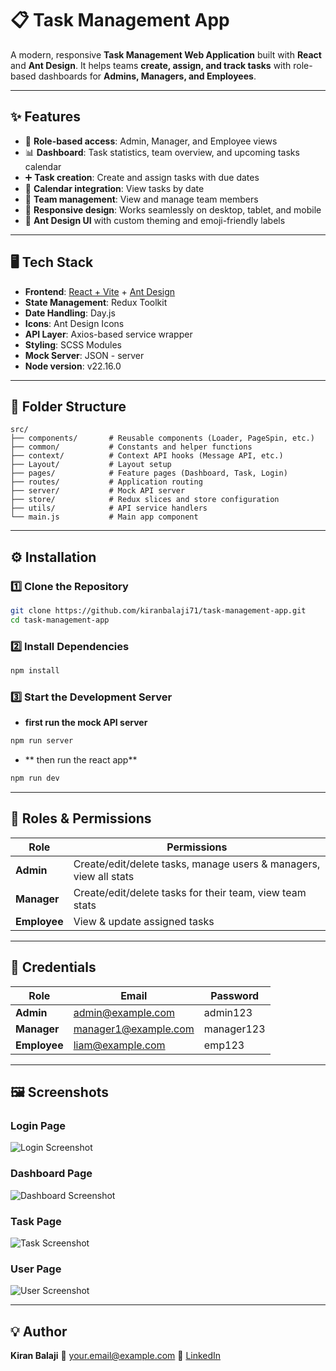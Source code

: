# 📋 Task Management App

A modern, responsive **Task Management Web Application** built with **React** and **Ant Design**.
It helps teams **create, assign, and track tasks** with role-based dashboards for **Admins, Managers, and Employees**.

---

## ✨ Features

- 🔐 **Role-based access**: Admin, Manager, and Employee views
- 📊 **Dashboard**: Task statistics, team overview, and upcoming tasks calendar
- ➕ **Task creation**: Create and assign tasks with due dates
- 📅 **Calendar integration**: View tasks by date
- 👥 **Team management**: View and manage team members
- 📱 **Responsive design**: Works seamlessly on desktop, tablet, and mobile
- 🎨 **Ant Design UI** with custom theming and emoji-friendly labels

---

## 🖥️ Tech Stack

- **Frontend**: [React + Vite](https://vite.dev/guide/) + [Ant Design](https://ant.design/)
- **State Management**: Redux Toolkit
- **Date Handling**: Day.js
- **Icons**: Ant Design Icons
- **API Layer**: Axios-based service wrapper
- **Styling**: SCSS Modules
- **Mock Server**: JSON - server
- **Node version**: v22.16.0

---

## 📂 Folder Structure

```
src/
├── components/       # Reusable components (Loader, PageSpin, etc.)
├── common/           # Constants and helper functions
├── context/          # Context API hooks (Message API, etc.)
├── Layout/           # Layout setup
├── pages/            # Feature pages (Dashboard, Task, Login)
├── routes/           # Application routing
├── server/           # Mock API server
├── store/            # Redux slices and store configuration
├── utils/            # API service handlers
└── main.js           # Main app component
```

---

## ⚙️ Installation

### 1️⃣ Clone the Repository

```bash
git clone https://github.com/kiranbalaji71/task-management-app.git
cd task-management-app
```

### 2️⃣ Install Dependencies

```bash
npm install
```

### 3️⃣ Start the Development Server

- **first run the mock API server**

```cmd
npm run server
```

- ** then run the react app**

```cmd
npm run dev
```

---

## 🔑 Roles & Permissions

| Role         | Permissions                                                       |
| ------------ | ----------------------------------------------------------------- |
| **Admin**    | Create/edit/delete tasks, manage users & managers, view all stats |
| **Manager**  | Create/edit/delete tasks for their team, view team stats          |
| **Employee** | View & update assigned tasks                                      |

---

## 🔑 Credentials

| Role         | Email                | Password   |
| ------------ | -------------------- | ---------- |
| **Admin**    | admin@example.com    | admin123   |
| **Manager**  | manager1@example.com | manager123 |
| **Employee** | liam@example.com     | emp123     |

---

## 🖼️ Screenshots

### Login Page

![Login Screenshot](docs/login.jpeg)

### Dashboard Page

![Dashboard Screenshot](docs/dashboard.jpeg)

### Task Page

![Task Screenshot](docs/task.jpeg)

### User Page

![User Screenshot](docs/user.jpeg)

---

## 💡 Author

**Kiran Balaji**
📧 [your.email@example.com](mailto:kiran19701@gmail.com)
🔗 [LinkedIn](https://www.linkedin.com/in/kiran-balaji/)
